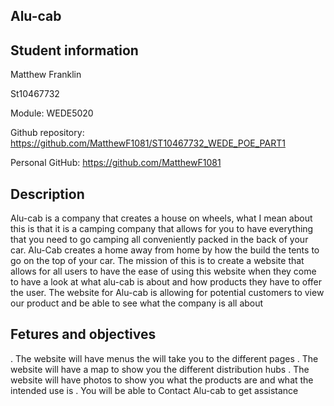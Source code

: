 Alu-cab
--
Student information
--
Matthew Franklin

St10467732

Module: WEDE5020

Github repository: https://github.com/MatthewF1081/ST10467732_WEDE_POE_PART1

Personal GitHub: https://github.com/MatthewF1081

Description
--
Alu-cab is a company that creates a house on wheels, what I mean about this is that it is a camping company that allows for you to have everything that you need to go camping all conveniently packed in the back of your car. Alu-Cab creates a home away from home by how the build the tents to go on the top of your car. The mission of this is to create a website that allows for all users to have the ease of using this website when they come to have a look at what alu-cab is about and how products they have to offer the user. The website for Alu-cab is allowing for potential customers to view our product and be able to see what the company is all about

Fetures and objectives 
--
. The website will have menus the will take you to the different pages 
. The website will have a map to show you the different distribution hubs
. The website will have photos to show you what the products are and what the intended use is 
. You will be able to Contact Alu-cab to get assistance
